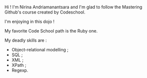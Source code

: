 Hi ! I'm Nirina Andriamanantsara and I'm glad to follow the Mastering Github's course created by Codeschool. 

I'm enjoying in this dojo !

My favorite Code School path is the Ruby one.

My deadly skills are :
* Object-relational modelling ;
* SQL ;
* XML ;
* XPath ;
* Regexp.
